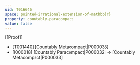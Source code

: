 ```yaml
---
uid: T016646
space: pointed-irrational-extension-of-mathbb{r}
property: countably-paracompact
value: false
---
```

[[Proof]]

* [T001440] [Countably Metacompact|P000033]
* [I000018] [Countably Paracompact|P000032] => [Countably Metacompact|P000033]

